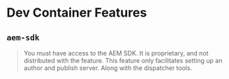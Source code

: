 # Dev Container Features

## `aem-sdk`
> You must have access to the AEM SDK. It is proprietary, and not distributed with the feature. This feature only facilitates setting up an author and publish server. Along with the dispatcher tools.